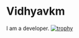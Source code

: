 # Vidhyavkm
I am a developer. 
[![trophy](https://github-profile-trophy.vercel.app/?username=vidhyavkm)](https://github.com/vidhyavkm/github-profile-trophy)
